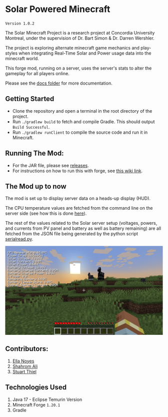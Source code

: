 # Solar Powered Minecraft
`Version 1.0.2`

The Solar Minecraft Project is a research project at Concordia University Montreal, under the supervision of Dr. Bart 
Simon & Dr. Darren Wershler. 

The project is exploring alternate minecraft game mechanics and play-styles when integrating 
Real-Time Solar and Power usage data into the minecraft world. 

This forge mod, running on a server, uses the server's stats to alter the gameplay for all players online. 

Please see the [docs folder](./docs/) for more documentation.
## Getting Started 
- Clone the repository and open a terminal in the root directory of the project.
- Run `./gradlew build` to fetch and compile Gradle. This should output `Build Successful`. 
- Run `./gradlew runClient` to compile the source code and run it in Minecraft.

## Running The Mod: 
- For the JAR file, please see [releases](https://github.com/estineali/Solar_Minecraft/releases).
- For instructions on how to run this with forge, see [this wiki link](https://github.com/en4395/Solar_Minecraft/wiki/How-to-join-the-Solar-Minecraft-server).  

## The Mod up to now
The mod is set up to display server data on a heads-up display (HUD). 

The CPU temperature values are fetched from the command line on the server side (see how this is done [here](https://github.com/en4395/Solar_Minecraft/blob/main/src/main/java/solarminecraft/services/DataQueryProcess.java)). 

The rest of the values related to the Solar server setup (voltages, powers, and currents from PV panel and battery as well as battery remaining) are 
all fetched from the JSON file being generated by the python script [serialread.py](https://github.com/Solar-Minecraft-Project/solar_server/blob/main/SerialRead/serialread.py). 

<img src = "./docs/assets/SolarServerDataHUD.png" width=550> 

## Contributors: 
1. [Ella Noyes](https://github.com/en4395)
2. [Shahrom Ali](https://github.com/estineali)
3. [Stuart Thiel](https://github.com/ramou)

## Technologies Used 
1. Java 17 - Eclipse Temurin Version
2. Minecraft Forge `1.20.1`
3. Gradle
